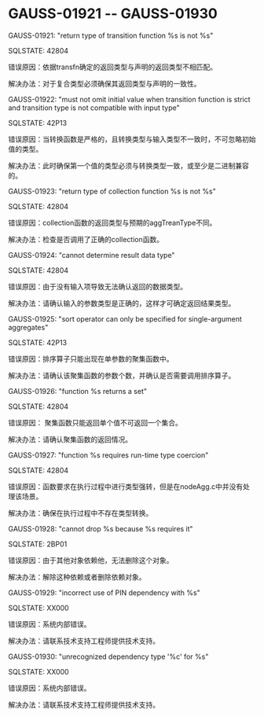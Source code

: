 # GAUSS-01921 -- GAUSS-01930

GAUSS-01921: "return type of transition function %s is not %s"

SQLSTATE: 42804

错误原因：依据transfn确定的返回类型与声明的返回类型不相匹配。

解决办法：对于复合类型必须确保其返回类型与声明的一致性。

GAUSS-01922: "must not omit initial value when transition function is strict and transition type is not compatible with input type"

SQLSTATE: 42P13

错误原因：当转换函数是严格的，且转换类型与输入类型不一致时，不可忽略初始值的类型。

解决办法：此时确保第一个值的类型必须与转换类型一致，或至少是二进制兼容的。

GAUSS-01923: "return type of collection function %s is not %s"

SQLSTATE: 42804

错误原因：collection函数的返回类型与预期的aggTreanType不同。

解决办法：检查是否调用了正确的collection函数。

GAUSS-01924: "cannot determine result data type"

SQLSTATE: 42804

错误原因：由于没有输入项导致无法确认返回的数据类型。

解决办法：请确认输入的参数类型是正确的，这样才可确定返回结果类型。

GAUSS-01925: "sort operator can only be specified for single-argument aggregates"

SQLSTATE: 42P13

错误原因：排序算子只能出现在单参数的聚集函数中。

解决办法：请确认该聚集函数的参数个数，并确认是否需要调用排序算子。

GAUSS-01926: "function %s returns a set"

SQLSTATE: 42804

错误原因： 聚集函数只能返回单个值不可返回一个集合。

解决办法：请确认聚集函数的返回情况。

GAUSS-01927: "function %s requires run-time type coercion"

SQLSTATE: 42804

错误原因：函数要求在执行过程中进行类型强转，但是在nodeAgg.c中并没有处理该场景。

解决办法：确保在执行过程中不存在类型转换。

GAUSS-01928: "cannot drop %s because %s requires it"

SQLSTATE: 2BP01

错误原因：由于其他对象依赖他，无法删除这个对象。

解决办法：解除这种依赖或者删除依赖对象。

GAUSS-01929: "incorrect use of PIN dependency with %s"

SQLSTATE: XX000

错误原因：系统内部错误。

解决办法：请联系技术支持工程师提供技术支持。

GAUSS-01930: "unrecognized dependency type '%c' for %s"

SQLSTATE: XX000

错误原因：系统内部错误。

解决办法：请联系技术支持工程师提供技术支持。

